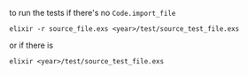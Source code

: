 to run the tests if there's no `Code.import_file`

`elixir -r source_file.exs <year>/test/source_test_file.exs`

or if there is

`elixir <year>/test/source_test_file.exs`
